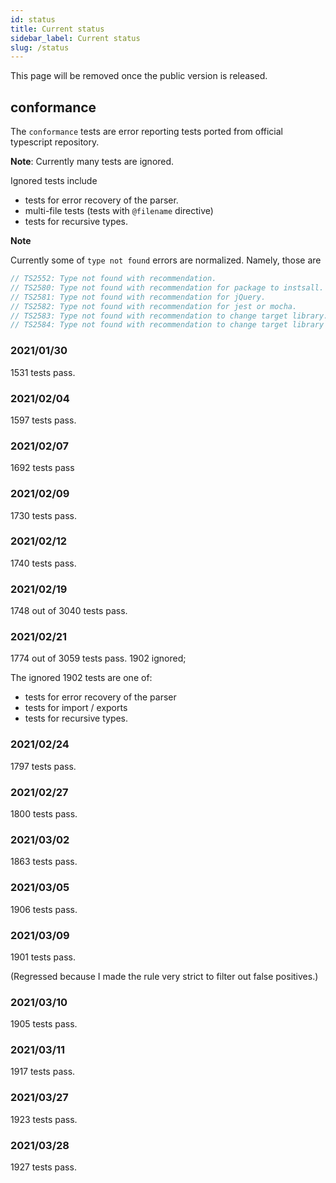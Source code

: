```yaml
---
id: status
title: Current status
sidebar_label: Current status
slug: /status
---
```


This page will be removed once the public version is released.

## conformance

The `conformance` tests are error reporting tests ported from official typescript repository.

**Note**: Currently many tests are ignored.

Ignored tests include

- tests for error recovery of the parser.
- multi-file tests (tests with `@filename` directive)
- tests for recursive types.

**Note**

Currently some of `type not found` errors are normalized.
Namely, those are

```ts
// TS2552: Type not found with recommendation.
// TS2580: Type not found with recommendation for package to instsall.
// TS2581: Type not found with recommendation for jQuery.
// TS2582: Type not found with recommendation for jest or mocha.
// TS2583: Type not found with recommendation to change target library.
// TS2584: Type not found with recommendation to change target library to include `dom`.
```

### 2021/01/30

1531 tests pass.

### 2021/02/04

1597 tests pass.

### 2021/02/07

1692 tests pass

### 2021/02/09

1730 tests pass.

### 2021/02/12

1740 tests pass.

### 2021/02/19

1748 out of 3040 tests pass.

### 2021/02/21

1774 out of 3059 tests pass. 1902 ignored;

The ignored 1902 tests are one of:

- tests for error recovery of the parser
- tests for import / exports
- tests for recursive types.

### 2021/02/24

1797 tests pass.

### 2021/02/27

1800 tests pass.

### 2021/03/02

1863 tests pass.

### 2021/03/05

1906 tests pass.

### 2021/03/09

1901 tests pass.

(Regressed because I made the rule very strict to filter out false positives.)

### 2021/03/10

1905 tests pass.

### 2021/03/11

1917 tests pass.

### 2021/03/27

1923 tests pass.

### 2021/03/28

1927 tests pass.
